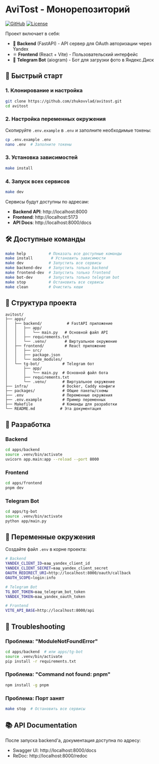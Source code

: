 # AviTost - Монорепозиторий

[![GitHub](https://img.shields.io/badge/GitHub-zhukovvlad%2Favitost-blue?logo=github)](https://github.com/zhukovvlad/avitost)
[![License](https://img.shields.io/badge/License-MIT-green.svg)](LICENSE)

Проект включает в себя:

- 🚀 **Backend** (FastAPI) - API сервер для OAuth авторизации через Yandex
- ⚛️ **Frontend** (React + Vite) - Пользовательский интерфейс
- 🤖 **Telegram Bot** (aiogram) - Бот для загрузки фото в Яндекс.Диск

## 🚀 Быстрый старт

### 1. Клонирование и настройка

```bash
git clone https://github.com/zhukovvlad/avitost.git
cd avitost
```

### 2. Настройка переменных окружения

Скопируйте `.env.example` в `.env` и заполните необходимые токены:

```bash
cp .env.example .env
nano .env  # Заполните токены
```

### 3. Установка зависимостей

```bash
make install
```

### 4. Запуск всех сервисов

```bash
make dev
```

Сервисы будут доступны по адресам:

- **Backend API**: http://localhost:8000
- **Frontend**: http://localhost:5173
- **API Docs**: http://localhost:8000/docs

## 🛠 Доступные команды

```bash
make help          # Показать все доступные команды
make install        # Установить зависимости
make dev           # Запустить все сервисы
make backend-dev   # Запустить только backend
make frontend-dev  # Запустить только frontend
make bot-dev       # Запустить только telegram bot
make stop          # Остановить все сервисы
make clean         # Очистить кеши
```

## 📁 Структура проекта

```
avitost/
├── apps/
│   ├── backend/           # FastAPI приложение
│   │   ├── app/
│   │   │   └── main.py   # Основной файл API
│   │   ├── requirements.txt
│   │   └── .venv/        # Виртуальное окружение
│   ├── frontend/         # React приложение
│   │   ├── src/
│   │   ├── package.json
│   │   └── node_modules/
│   └── tg-bot/          # Telegram бот
│       ├── app/
│       │   └── main.py  # Основной файл бота
│       ├── requirements.txt
│       └── .venv/       # Виртуальное окружение
├── infra/               # Docker, Caddy конфиги
├── packages/            # Общие пакеты/схемы
├── .env                 # Переменные окружения
├── .env.example         # Пример переменных
├── Makefile             # Команды для разработки
└── README.md           # Эта документация
```

## 🔧 Разработка

### Backend

```bash
cd apps/backend
source .venv/bin/activate
uvicorn app.main:app --reload --port 8000
```

### Frontend

```bash
cd apps/frontend
pnpm dev
```

### Telegram Bot

```bash
cd apps/tg-bot
source .venv/bin/activate
python app/main.py
```

## 📝 Переменные окружения

Создайте файл `.env` в корне проекта:

```bash
# Backend
YANDEX_CLIENT_ID=ваш_yandex_client_id
YANDEX_CLIENT_SECRET=ваш_yandex_client_secret
OAUTH_REDIRECT_URI=http://localhost:8000/oauth/callback
OAUTH_SCOPE=login:info

# Telegram Bot
TG_BOT_TOKEN=ваш_telegram_bot_token
YANDEX_TOKEN=ваш_yandex_oauth_token

# Frontend
VITE_API_BASE=http://localhost:8000/api
```

## 🚨 Troubleshooting

### Проблема: "ModuleNotFoundError"

```bash
cd apps/backend  # или apps/tg-bot
source .venv/bin/activate
pip install -r requirements.txt
```

### Проблема: "Command not found: pnpm"

```bash
npm install -g pnpm
```

### Проблема: Порт занят

```bash
make stop  # Остановить все сервисы
```

## 📚 API Documentation

После запуска backend'а, документация доступна по адресу:

- Swagger UI: http://localhost:8000/docs
- ReDoc: http://localhost:8000/redoc
